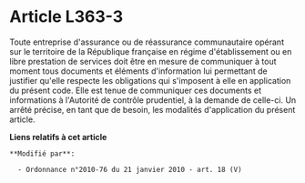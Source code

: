 # Article L363-3

Toute entreprise d'assurance ou de réassurance communautaire opérant sur le territoire de la République française en régime
d'établissement ou en libre prestation de services doit être en mesure de communiquer à tout moment tous documents et
éléments d'information lui permettant de justifier qu'elle respecte les obligations qui s'imposent à elle en application du
présent code. Elle est tenue de communiquer ces documents et informations à         l'Autorité de contrôle prudentiel, à la
demande de celle-ci. Un arrêté précise, en tant que de besoin, les modalités d'application du présent article.

**Liens relatifs à cet article**

	**Modifié par**:

	  - Ordonnance n°2010-76 du 21 janvier 2010 - art. 18 (V)
